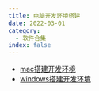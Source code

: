 ```yaml
---
title: 电脑开发环境搭建
date: 2022-03-01
category:
  - 软件合集
index: false
---
```



- [mac搭建开发环境](./mac.md)
- [windows搭建开发环境](./windows.md)

